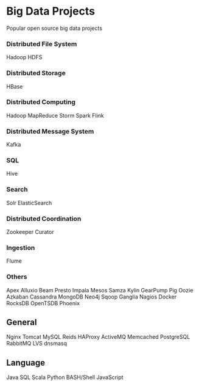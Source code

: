 # Big Data Projects
Popular open source big data projects

### Distributed File System
Hadoop HDFS

### Distributed Storage
HBase

### Distributed Computing
Hadoop MapReduce
Storm
Spark
Flink

### Distributed Message System
Kafka

### SQL
Hive

### Search
Solr
ElasticSearch

### Distributed Coordination
Zookeeper
Curator

### Ingestion
Flume

### Others
Apex
Alluxio
Beam
Presto
Impala
Mesos
Samza
Kylin
GearPump
Pig
Oozie
Azkaban
Cassandra
MongoDB
Neo4j
Sqoop
Ganglia
Nagios
Docker
RocksDB
OpenTSDB
Phoenix



## General
Nginx
Tomcat
MySQL
Reids
HAProxy
ActiveMQ
Memcached
PostgreSQL
RabbitMQ
LVS
dnsmasq

## Language
Java
SQL
Scala
Python
BASH/Shell
JavaScript

